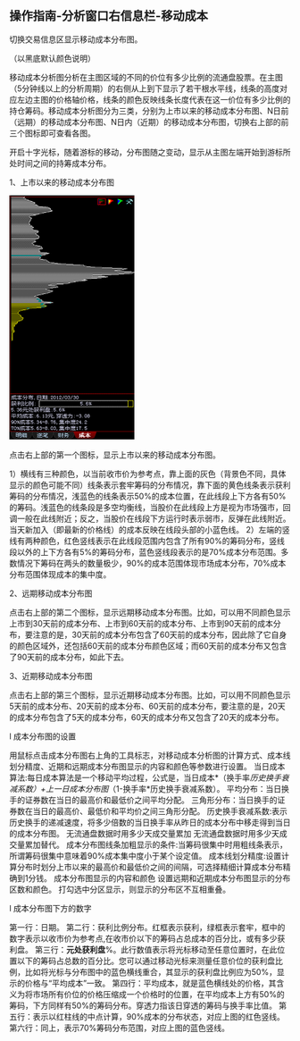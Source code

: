## 操作指南-分析窗口右信息栏-移动成本

切换交易信息区显示移动成本分布图。 

（以黑底默认颜色说明）

移动成本分析图分析在主图区域的不同的价位有多少比例的流通盘股票。在主图（5分钟线以上的分析周期）的右侧从上到下显示了若干根水平线，线条的高度对应左边主图的价格轴价格，线条的颜色反映线条长度代表在这一价位有多少比例的持仓筹码。移动成本分析图分为三类，分别为上市以来的移动成本分布图、N日前（远期）的移动成本分布图、N日内（近期）的移动成本分布图，切换右上部的前三个图标即可查看各图。

开启十字光标，随着游标的移动，分布图随之变动，显示从主图左端开始到游标所处时间之间的持筹成本分布。

1、上市以来的移动成本分布图

![图片2.png](/assets/17771.png)

点击右上部的第一个图标，显示上市以来的移动成本分布图。

1）横线有三种颜色，以当前收市价为参考点，靠上面的灰色（背景色不同，具体显示的颜色可能不同）线条表示套牢筹码的分布情况，靠下面的黄色线条表示获利筹码的分布情况，浅蓝色的线条表示50%的成本位置，在此线段上下方各有50%的筹码。浅蓝色的线条段是多空均衡线，当股价在此线段上方是视为市场强市，回调一般在此线附近；反之，当股价在线段下方运行时表示弱市，反弹在此线附近。当天新加入（即最新的价格线）的成本反映在线段头部的小蓝色线。
 2）左端的竖线有两种颜色，红色竖线表示在此线段范围内包含了所有90%的筹码分布，竖线段以外的上下方各有5%的筹码分布，蓝色竖线段表示的是70%成本分布范围。多数情况下筹码在两头的数量极少，90%的成本范围体现市场成本分布，70%成本分布范围体现成本的集中度。

2、远期移动成本分布图

点击右上部的第二个图标，显示远期移动成本分布图。比如，可以用不同颜色显示上市到30天前的成本分布、上市到60天前的成本分布、上市到90天前的成本分布，要注意的是，30天前的成本分布包含了60天前的成本分布，因此除了它自身的颜色区域外，还包括60天前的成本分布颜色区域；而60天前的成本分布又包含了90天前的成本分布，如此下去。

3、近期移动成本分布图

点击右上部的第三个图标，显示近期移动成本分布图。比如，可以用不同颜色显示5天前的成本分布、20天前的成本分布、60天前的成本分布，要注意的是，20天的成本分布包含了5天的成本分布，60天的成本分布又包含了20天的成本分布。

l 成本分布图的设置

用鼠标点击成本分布图右上角的工具标志，对移动成本分析图的计算方式、成本线划分精度、近期和远期成本分布图显示的内容和颜色等参数进行设置。
当日成本算法:每日成本算法是一个移动平均过程，公式是，当日成本*（换手率*历史换手衰减系数）+上一日成本分布图*（1-换手率*历史换手衰减系数）。
平均分布：当日换手的证券数在当日的最高价和最低价之间平均分配。
三角形分布：当日换手的证券数在当日的最高价、最低价和平均价之间三角形分配。
历史换手衰减系数:表示历史换手的递减速度，将多少倍数的当日换手率从昨日的成本分布中移走得到当日的成本分布图。
无流通盘数据时用多少天成交量累加
无流通盘数据时用多少天成交量累加替代。
成本分布图线条加粗显示的条件:当筹码很集中时用粗线条表示，所谓筹码很集中意味着90%成本集中度小于某个设定值。
成本线划分精度:设置计算分布时划分上市以来的最高价和最低价之间的间隔，可选择精细计算成本分布精确到1分钱。
成本分布图显示的内容和颜色
设置远期和近期成本分布图显示的分布区数和颜色。
打勾选中分区显示，则显示的分布区不互相重叠。

l 成本分布图下方的数字

第一行：日期。
第二行：获利比例分布。红框表示获利，绿框表示套牢，框中的数字表示以收市价为参考点,在收市价以下的筹码占总成本的百分比，或有多少获利盘。
第三行：**元处获利盘**%。此行数值表示将光标移动至任意位置时，在此位置以下的筹码占总数的百分比。您可以通过移动光标来测量任意价位的获利盘比例，比如将光标与分布图中的蓝色横线重合，其显示的获利盘比例应为50%，显示的价格与“平均成本”一致。 
第四行：平均成本，就是蓝色横线处的价格，其含义为将市场所有价位的价格压缩成一个价格时的位置，在平均成本上方有50%的筹码，下方同样有50%的筹码分布。穿透力指该日穿透的筹码与换手率比值。
第五行：表示以红柱线的中点计算，90%成本的分布状态，对应上图的红色竖线。
第六行：同上，表示70%筹码分布范围，对应上图的蓝色竖线。
